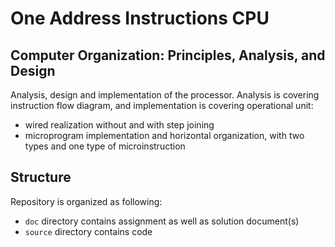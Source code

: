 # One Address Instructions CPU

## Computer Organization: Principles, Analysis, and Design

Analysis, design and implementation of the processor. Analysis is covering instruction flow diagram, and implementation is covering operational unit:
- wired realization without and with step joining
- microprogram implementation and horizontal organization, with two types and one type of microinstruction

## Structure

Repository is organized as following:
- `doc` directory contains assignment as well as solution document(s)
- `source` directory contains code 
